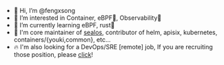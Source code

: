 - 👋 Hi, I’m @fengxsong
- 👀 I’m interested in Container, eBPF🐝, Observability👀
- 🌱 I’m currently learning eBPF, rust🦀️
- 🚀 I'm core maintainer of [sealos](https://github.com/labring/sealos), contributor of helm, apisix, kubernetes, containers/{youki,common}, etc...
- 🔥 I'm also looking for a DevOps/SRE [remote] job, If you are recruiting those position, please [click](mailto:iamxsong@gmail.com)!

<!---
fengxsong/fengxsong is a ✨ special ✨ repository because its `README.md` (this file) appears on your GitHub profile.
You can click the Preview link to take a look at your changes.
--->
